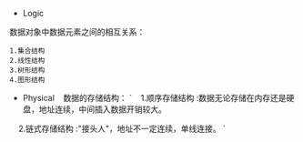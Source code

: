 - Logic 

数据对象中数据元素之间的相互关系：
  
    1.集合结构
    2.线性结构
    3.树形结构
    4.图形结构
    
- Physical
    数据的存储结构：
    `
    1.顺序存储结构 :数据无论存储在内存还是硬盘，地址连续，中间插入数据开销较大。
    
    
    2.链式存储结构 :"接头人"，地址不一定连续，单线连接。 
    `
    
  
